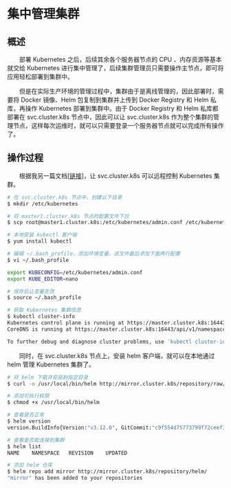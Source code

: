 # 集中管理集群
## 概述
&emsp;&emsp;部署 Kubernetes 之后，后续其余各个服务器节点的 CPU 、内存资源等基本就交给 Kubernetes 进行集中管理了，后续集群管理员只需要操作主节点，即可将应用轻松部署到集群中。

&emsp;&emsp;但是在实际生产环境的管理过程中，集群由于是离线管理的，因此部署时，需要将 Docker 镜像、Helm 包复制到集群并上传到 Docker Registry 和 Helm 私库，再操作 Kubernetes 部署到集群中。由于 Docker Registry 和 Helm 私库都部署在 svc.cluster.k8s 节点中，因此可以让 svc.cluster.k8s 作为整个集群的管理节点，这样每次运维时，就可以只需要登录一个服务器节点就可以完成所有操作了。

## 操作过程
&emsp;&emsp;根据我另一篇文档[[链接](/blogs/k8s/tips/remote-control)]，让 svc.cluster.k8s 可以远程控制 Kubernetes 集群。

```bash
# 在 svc.cluster.k8s 节点中，创建以下目录
$ mkdir /etc/kubernetes

# 将 master1.cluster.k8s 节点的配置文件下拉
$ scp root@master1.cluster.k8s:/etc/kubernetes/admin.conf /etc/kubernetes/admin.conf

# 本地安装 kubectl 客户端
$ yum install kubectl

# 编辑 ~/.bash_profile，添加环境变量，该文件最后添加下面两行配置
$ vi ~/.bash_profile

export KUBECONFIG=/etc/kubernetes/admin.conf
export KUBE_EDITOR=nano

# 保存后让变量生效
$ source ~/.bash_profile

# 获取 Kubernetes 集群信息
$ kubectl cluster-info
Kubernetes control plane is running at https://master.cluster.k8s:16443
CoreDNS is running at https://master.cluster.k8s:16443/api/v1/namespaces/kube-system/services/kube-dns:dns/proxy

To further debug and diagnose cluster problems, use 'kubectl cluster-info dump'.
```

&emsp;&emsp;同时，在 svc.cluster.k8s 节点上，安装 helm 客户端，就可以在本地通过 helm 管理 Kubernetes 集群了。

```bash
# 将 helm 下载并安装到指定目录
$ curl -o /usr/local/bin/helm http://mirror.cluster.k8s/repository/raw/helm-linux-amd64-v3.12.0

# 添加可执行权限
$ chmod +x /usr/local/bin/helm

# 查看是否正常
$ helm version
version.BuildInfo{Version:"v3.12.0", GitCommit:"c9f554d75773799f72ceef38c51210f1842a1dea", GitTreeState:"clean", GoVersion:"go1.20.3"}

# 查看是否能连接到集群
$ helm list
NAME 	NAMESPACE	REVISION	UPDATED                                STATUS  	CHART       	APP VERSION

# 添加 helm 仓库
$ helm repo add mirror http://mirror.cluster.k8s/repository/helm/
"mirror" has been added to your repositories
```